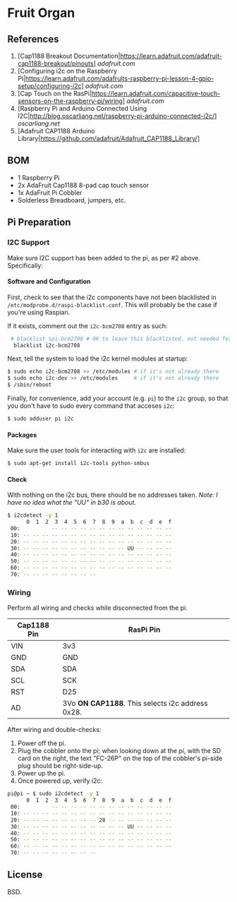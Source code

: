 # Fruit Organ

## References

1. [Cap1188 Breakout Documentation|https://learn.adafruit.com/adafruit-cap1188-breakout/pinouts] *adafruit.com*
2. [Configuring i2c on the Raspberry Pi|https://learn.adafruit.com/adafruits-raspberry-pi-lesson-4-gpio-setup/configuring-i2c] *adafruit.com*
3. [Cap Touch on the RasPi|https://learn.adafruit.com/capacitive-touch-sensors-on-the-raspberry-pi/wiring] *adafruit.com*
4. [Raspberry Pi and Arduino Connected Using I2C|http://blog.oscarliang.net/raspberry-pi-arduino-connected-i2c/] *oscarliang.net*
5. [Adafruit CAP1188 Arduino Library|https://github.com/adafruit/Adafruit_CAP1188_Library/]


## BOM

* 1 Raspberry Pi
* 2x AdaFruit Cap1188 8-pad cap touch sensor
* 1x AdaFruit Pi Cobbler
* Solderless Breadboard, jumpers, etc.

## Pi Preparation

### I2C Support

Make sure I2C support has been added to the pi, as per #2 above.  Specifically:

#### Software and Configuration

First, check to see that the i2c components have not been blacklisted
in `/etc/modprobe.d/raspi-blacklist.conf`. This will probably be the 
case if you're using Raspian.

If it exists, comment out the `i2c-bcm2708` entry as such:

```bash
 # blacklist spi-bcm2708 # OK to leave this blacklisted, not needed for i2c
  blacklist i2c-bcm2708
```

Next, tell the system to load the i2c kernel modules at startup:

```bash
$ sudo echo i2c-bcm2708 >> /etc/modules # if it's not already there
$ sudo echo i2c-dev >> /etc/modules     # if it's not already there
$ /sbin/reboot
```

Finally, for convenience, add your account (e.g. `pi`) to the `i2c` group,
so that you don't have to sudo every command that acceses `i2c`:

```bash
$ sudo adduser pi i2c
```

#### Packages

Make sure the user tools for interacting with `i2c` are installed:

```bash
$ sudo apt-get install i2c-tools python-smbus
```
#### Check

With nothing on the i2c bus, there should be no addresses taken. *Note:
I have no idea what the "UU" in b30 is about.*

```bash
$ i2cdetect -y 1
      0  1  2  3  4  5  6  7  8  9  a  b  c  d  e  f
 00:          -- -- -- -- -- -- -- -- -- -- -- -- -- 
 10: -- -- -- -- -- -- -- -- -- -- -- -- -- -- -- -- 
 20: -- -- -- -- -- -- -- -- -- -- -- -- -- -- -- -- 
 30: -- -- -- -- -- -- -- -- -- -- -- UU -- -- -- -- 
 40: -- -- -- -- -- -- -- -- -- -- -- -- -- -- -- -- 
 50: -- -- -- -- -- -- -- -- -- -- -- -- -- -- -- -- 
 60: -- -- -- -- -- -- -- -- -- -- -- -- -- -- -- -- 
 70: -- -- -- -- -- -- -- --                         
```

### Wiring

Perform all wiring and checks while disconnected from the pi.

| Cap1188 Pin | RasPi Pin |
| ----------- | --------- |
| VIN         | 3v3       |
| GND         | GND       |
| SDA         | SDA       |
| SCL         | SCK       |
| RST         | D25       |
| AD          | 3Vo **ON CAP1188**. This selects i2c address 0x28. |

After wiring and double-checks:

1. Power off the pi.
2. Plug the cobbler onto the pi; when looking down at the pi, with the SD
card on the right, the text "FC-26P" on the top of the cobbler's pi-side
plug should be right-side-up.
3. Power up the pi.
4. Once powered up, verify i2c:

```bash
pi@pi ~ $ sudo i2cdetect -y 1
      0  1  2  3  4  5  6  7  8  9  a  b  c  d  e  f
 00:          -- -- -- -- -- -- -- -- -- -- -- -- -- 
 10: -- -- -- -- -- -- -- -- -- -- -- -- -- -- -- -- 
 20: -- -- -- -- -- -- -- -- 28 -- -- -- -- -- -- -- 
 30: -- -- -- -- -- -- -- -- -- -- -- UU -- -- -- -- 
 40: -- -- -- -- -- -- -- -- -- -- -- -- -- -- -- -- 
 50: -- -- -- -- -- -- -- -- -- -- -- -- -- -- -- -- 
 60: -- -- -- -- -- -- -- -- -- -- -- -- -- -- -- -- 
 70: -- -- -- -- -- -- -- --                         
```

## License

BSD.
